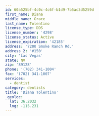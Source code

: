 ```yaml
---
id: 60a525bf-4c0c-4c6f-b1d9-7b5ac3d5259d
first_name: Diana
middle_name: Grace
last_name: Tolentino
license_type: DDS
license_number: '4298'
license_status: Active
license_expiration: '42185'
address: '7200 Smoke Ranch Rd.'
address_2: '#150'
city: 'Las Vegas'
state: NV
zip: '89128'
phone: '(702) 341-1004'
fax: '(702) 341-1007'
services:
  - dentist
category: dentists
title: 'Diana Tolentino'
_geoloc:
  lat: 36.2032
  lng: -115.231
---
```

